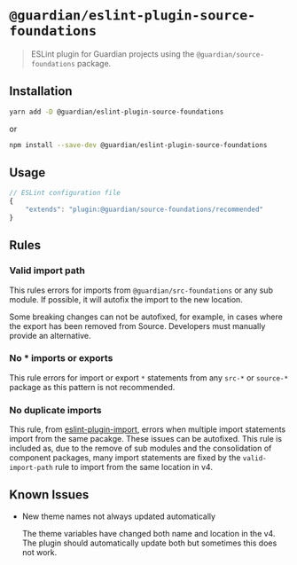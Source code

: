 # `@guardian/eslint-plugin-source-foundations`

> ESLint plugin for Guardian projects using the `@guardian/source-foundations` package.

## Installation

```bash
yarn add -D @guardian/eslint-plugin-source-foundations
```

or

```bash
npm install --save-dev @guardian/eslint-plugin-source-foundations
```

## Usage

```js
// ESLint configuration file
{
    "extends": "plugin:@guardian/source-foundations/recommended"
}
```

## Rules

### Valid import path

This rules errors for imports from `@guardian/src-foundations` or any sub module. If possible, it will autofix the import to the new location.

Some breaking changes can not be autofixed, for example, in cases where the export has been removed from Source. Developers must manually provide an alternative.

### No \* imports or exports

This rule errors for import or export `*` statements from any `src-*` or `source-*` package as this pattern is not recommended.

### No duplicate imports

This rule, from [eslint-plugin-import](https://github.com/import-js/eslint-plugin-import), errors when multiple import statements import from the same pacakge. These issues can be autofixed. This rule is included as, due to the remove of sub modules and the consolidation of component packages, many import statements are fixed by the `valid-import-path` rule to import from the same location in v4.

## Known Issues

- New theme names not always updated automatically

  The theme variables have changed both name and location in the v4. The plugin should automatically update both but sometimes this does not work.
